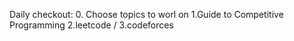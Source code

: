 Daily checkout:
0. Choose topics to worl on
1.Guide to Competitive Programming
2.leetcode /
3.codeforces 
